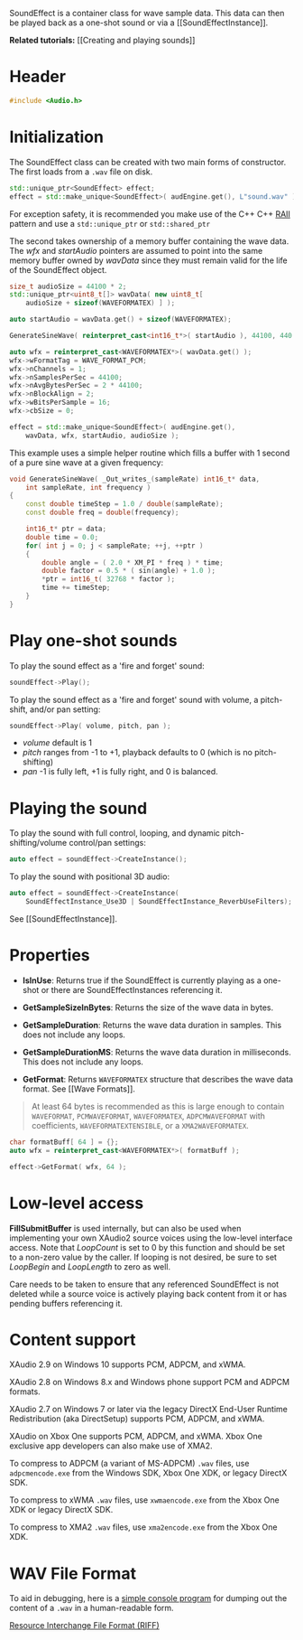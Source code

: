 SoundEffect is a container class for wave sample data. This data can then be played back as a one-shot sound or via a [[SoundEffectInstance]].

**Related tutorials:** [[Creating and playing sounds]]

# Header
```cpp
#include <Audio.h>
```

# Initialization

The SoundEffect class can be created with two main forms of constructor. The first loads from a ``.wav`` file on disk.

```cpp
std::unique_ptr<SoundEffect> effect;
effect = std::make_unique<SoundEffect>( audEngine.get(), L"sound.wav" );
```

For exception safety, it is recommended you make use of the C++ C++ [RAII](http://en.wikipedia.org/wiki/Resource_Acquisition_Is_Initialization) pattern and use a ``std::unique_ptr`` or ``std::shared_ptr``

The second takes ownership of a memory buffer containing the wave data. The _wfx_ and _startAudio_ pointers are assumed to point into the same memory buffer owned by _wavData_ since they must remain valid for the life of the SoundEffect object.

```cpp
size_t audioSize = 44100 * 2;
std::unique_ptr<uint8_t[]> wavData( new uint8_t[
    audioSize + sizeof(WAVEFORMATEX) ] );

auto startAudio = wavData.get() + sizeof(WAVEFORMATEX);

GenerateSineWave( reinterpret_cast<int16_t*>( startAudio ), 44100, 440 );

auto wfx = reinterpret_cast<WAVEFORMATEX*>( wavData.get() );
wfx->wFormatTag = WAVE_FORMAT_PCM;
wfx->nChannels = 1;
wfx->nSamplesPerSec = 44100;
wfx->nAvgBytesPerSec = 2 * 44100;
wfx->nBlockAlign = 2;
wfx->wBitsPerSample = 16;
wfx->cbSize = 0;

effect = std::make_unique<SoundEffect>( audEngine.get(),
    wavData, wfx, startAudio, audioSize );
```

This example uses a simple helper routine which fills a buffer with 1 second of a pure sine wave at a given frequency:

```cpp
void GenerateSineWave( _Out_writes_(sampleRate) int16_t* data,
    int sampleRate, int frequency )
{
    const double timeStep = 1.0 / double(sampleRate);
    const double freq = double(frequency);

    int16_t* ptr = data;
    double time = 0.0;
    for( int j = 0; j < sampleRate; ++j, ++ptr )
    {
        double angle = ( 2.0 * XM_PI * freq ) * time;
        double factor = 0.5 * ( sin(angle) + 1.0 );
        *ptr = int16_t( 32768 * factor );
        time += timeStep;
    }
}
```

# Play one-shot sounds

To play the sound effect as a 'fire and forget' sound:

```cpp
soundEffect->Play();
```

To play the sound effect as a 'fire and forget' sound with volume, a pitch-shift, and/or pan setting:

```cpp
soundEffect->Play( volume, pitch, pan );
```

* _volume_ default is 1
* _pitch_ ranges from -1 to +1, playback defaults to 0 (which is no pitch-shifting)
* _pan_ -1 is fully left, +1 is fully right, and 0 is balanced.

# Playing the sound

To play the sound with full control, looping, and dynamic pitch-shifting/volume control/pan settings:

```cpp
auto effect = soundEffect->CreateInstance();
```

To play the sound with positional 3D audio:

```cpp
auto effect = soundEffect->CreateInstance(
    SoundEffectInstance_Use3D | SoundEffectInstance_ReverbUseFilters);
```

See [[SoundEffectInstance]].

# Properties

* **IsInUse**: Returns true if the SoundEffect is currently playing as a one-shot or there are SoundEffectInstances referencing it.

* **GetSampleSizeInBytes**: Returns the size of the wave data in bytes.

* **GetSampleDuration**: Returns the wave data duration in samples. This does not include any loops.

* **GetSampleDurationMS**: Returns the wave data duration in milliseconds. This does not include any loops.

* **GetFormat**: Returns ``WAVEFORMATEX`` structure that describes the wave data format. See [[Wave Formats]].

> At least 64 bytes is recommended as this is large enough to contain ``WAVEFORMAT``, ``PCMWAVEFORMAT``, ``WAVEFORMATEX``, ``ADPCMWAVEFORMAT`` with coefficients,  ``WAVEFORMATEXTENSIBLE``, or a ``XMA2WAVEFORMATEX``.

```cpp
char formatBuff[ 64 ] = {};
auto wfx = reinterpret_cast<WAVEFORMATEX*>( formatBuff );

effect->GetFormat( wfx, 64 );
```

# Low-level access

**FillSubmitBuffer** is used internally, but can also be used when implementing your own XAudio2 source voices using the low-level interface access. Note that _LoopCount_ is set to 0 by this function and should be set to a non-zero value by the caller. If looping is not desired, be sure to set _LoopBegin_ and _LoopLength_ to zero as well.

Care needs to be taken to ensure that any referenced SoundEffect is not deleted while a source voice is actively playing back content from it or has pending buffers referencing it.

# Content support

XAudio 2.9 on Windows 10 supports PCM, ADPCM, and xWMA.

XAudio 2.8 on Windows 8.x and Windows phone support PCM and ADPCM formats.

XAudio 2.7 on Windows 7 or later via the legacy DirectX End-User Runtime Redistribution (aka DirectSetup) supports PCM, ADPCM, and xWMA.

XAudio on Xbox One supports PCM, ADPCM, and xWMA. Xbox One exclusive app developers can also make use of XMA2.

To compress to ADPCM (a variant of MS-ADPCM) ``.wav`` files, use ``adpcmencode.exe`` from the Windows SDK, Xbox One XDK, or legacy DirectX SDK.

To compress to xWMA ``.wav`` files, use ``xwmaencode.exe`` from the  Xbox One XDK or legacy DirectX SDK.

To compress to XMA2 ``.wav`` files, use ``xma2encode.exe`` from the Xbox One XDK.

# WAV File Format

To aid in debugging, here is a [simple console program](https://github.com/Microsoft/DirectXTK/wiki/wavdump.cpp) for dumping out the content of a ``.wav`` in a human-readable form.

[Resource Interchange File Format (RIFF)](https://docs.microsoft.com/en-us/windows/desktop/xaudio2/resource-interchange-file-format--riff-)
